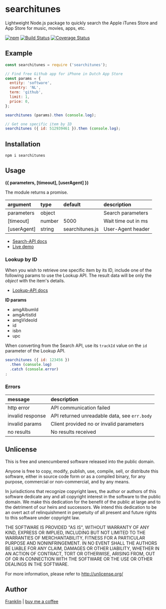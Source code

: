 # searchitunes

Lightweight Node.js package to quickly search the Apple iTunes Store and App Store for music, movies, apps, etc.

[![npm](https://img.shields.io/npm/v/searchitunes.svg?maxAge=3600)](https://github.com/fvdm/nodejs-searchitunes/blob/master/CHANGELOG.md)
[![Build Status](https://travis-ci.org/fvdm/nodejs-searchitunes.svg?branch=master)](https://travis-ci.org/fvdm/nodejs-searchitunes)
[![Coverage Status](https://coveralls.io/repos/github/fvdm/nodejs-searchitunes/badge.svg?branch=master)](https://coveralls.io/github/fvdm/nodejs-searchitunes?branch=master)


## Example

```js
const searchitunes = require ('searchitunes');

// Find free Github app for iPhone in Dutch App Store
const params = {
  entity: 'software',
  country: 'NL',
  term: 'github',
  limit: 1,
  price: 0,
};

searchitunes (params).then (console.log);

// Get one specific item by ID
searchitunes ({ id: 512939461 }).then (console.log);
```


## Installation

`npm i searchitunes`


## Usage
**({ parameters, [timeout], [userAgent] })**

The module returns a promise.

argument    | type   | default         | description
:-----------|:-------|:----------------|:-----------
parameters  | object |                 | Search parameters
[timeout]   | number | 5000            | Wait time out in ms
[userAgent] | string | searchitunes.js | User-Agent header


* [Search-API docs](https://affiliate.itunes.apple.com/resources/documentation/itunes-store-web-service-search-api/#overview)
* [Live demo](https://npm.runkit.com/searchitunes)


### Lookup by ID

When you wish to retrieve one specific item by its ID,
include one of the following params to use the Lookup API.
The result data will be only the _object_ with the item's details.

* [Lookup-API docs](https://affiliate.itunes.apple.com/resources/documentation/itunes-store-web-service-search-api/#lookup)


**ID params**

* amgAlbumId
* amgArtistId
* amgVideoId
* id
* isbn
* upc

When converting from the Search API, use its `trackId` value on the `id` parameter of the Lookup API.


```js
searchitunes ({ id: 123456 })
  .then (console.log)
  .catch (console.error)
;
```


### Errors

message          | description
:----------------|:--------------------------------------------
http error       | API communication failed
invalid response | API returned unreadable data, see `err.body`
invalid params   | Client provided no or invalid parameters
no results       | No results received


## Unlicense

This is free and unencumbered software released into the public domain.

Anyone is free to copy, modify, publish, use, compile, sell, or
distribute this software, either in source code form or as a compiled
binary, for any purpose, commercial or non-commercial, and by any
means.

In jurisdictions that recognize copyright laws, the author or authors
of this software dedicate any and all copyright interest in the
software to the public domain. We make this dedication for the benefit
of the public at large and to the detriment of our heirs and
successors. We intend this dedication to be an overt act of
relinquishment in perpetuity of all present and future rights to this
software under copyright law.

THE SOFTWARE IS PROVIDED "AS IS", WITHOUT WARRANTY OF ANY KIND,
EXPRESS OR IMPLIED, INCLUDING BUT NOT LIMITED TO THE WARRANTIES OF
MERCHANTABILITY, FITNESS FOR A PARTICULAR PURPOSE AND NONINFRINGEMENT.
IN NO EVENT SHALL THE AUTHORS BE LIABLE FOR ANY CLAIM, DAMAGES OR
OTHER LIABILITY, WHETHER IN AN ACTION OF CONTRACT, TORT OR OTHERWISE,
ARISING FROM, OUT OF OR IN CONNECTION WITH THE SOFTWARE OR THE USE OR
OTHER DEALINGS IN THE SOFTWARE.

For more information, please refer to <http://unlicense.org/>


## Author

[Franklin](https://fvdm.com)
| [buy me a coffee](https://fvdm.com/donating)
